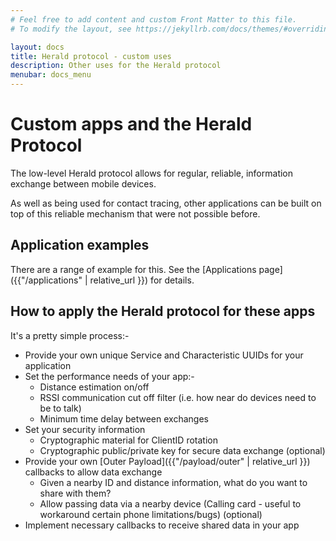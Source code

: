 ```yaml
---
# Feel free to add content and custom Front Matter to this file.
# To modify the layout, see https://jekyllrb.com/docs/themes/#overriding-theme-defaults

layout: docs
title: Herald protocol - custom uses
description: Other uses for the Herald protocol
menubar: docs_menu
---
```


# Custom apps and the Herald Protocol

The low-level Herald protocol allows for regular, reliable, information exchange between mobile devices.

As well as being used for contact tracing, other applications can be built on top of this reliable
mechanism that were not possible before.

## Application examples

There are a range of example for this. See the [Applications page]({{"/applications" | relative_url }}) for details.

## How to apply the Herald protocol for these apps

It's a pretty simple process:-

- Provide your own unique Service and Characteristic UUIDs for your application
- Set the performance needs of your app:-
  - Distance estimation on/off
  - RSSI communication cut off filter (i.e. how near do devices need to be to talk)
  - Minimum time delay between exchanges
- Set your security information
  - Cryptographic material for ClientID rotation
  - Cryptographic public/private key for secure data exchange (optional)
- Provide your own [Outer Payload]({{"/payload/outer" | relative_url }}) callbacks to allow data exchange
  - Given a nearby ID and distance information, what do you want to share with them?
  - Allow passing data via a nearby device (Calling card - useful to workaround certain phone limitations/bugs) (optional)
- Implement necessary callbacks to receive shared data in your app

